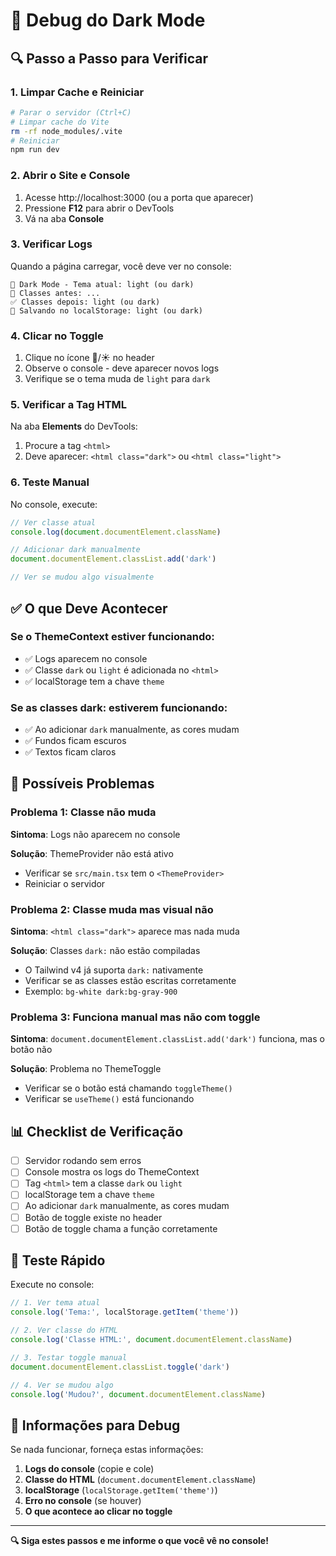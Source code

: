 # 🐛 Debug do Dark Mode

## 🔍 Passo a Passo para Verificar

### 1. Limpar Cache e Reiniciar
```bash
# Parar o servidor (Ctrl+C)
# Limpar cache do Vite
rm -rf node_modules/.vite
# Reiniciar
npm run dev
```

### 2. Abrir o Site e Console
1. Acesse http://localhost:3000 (ou a porta que aparecer)
2. Pressione **F12** para abrir o DevTools
3. Vá na aba **Console**

### 3. Verificar Logs
Quando a página carregar, você deve ver no console:
```
🌙 Dark Mode - Tema atual: light (ou dark)
📝 Classes antes: ...
✅ Classes depois: light (ou dark)
💾 Salvando no localStorage: light (ou dark)
```

### 4. Clicar no Toggle
1. Clique no ícone 🌙/☀️ no header
2. Observe o console - deve aparecer novos logs
3. Verifique se o tema muda de `light` para `dark`

### 5. Verificar a Tag HTML
Na aba **Elements** do DevTools:
1. Procure a tag `<html>`
2. Deve aparecer: `<html class="dark">` ou `<html class="light">`

### 6. Teste Manual
No console, execute:
```javascript
// Ver classe atual
console.log(document.documentElement.className)

// Adicionar dark manualmente
document.documentElement.classList.add('dark')

// Ver se mudou algo visualmente
```

## ✅ O que Deve Acontecer

### Se o ThemeContext estiver funcionando:
- ✅ Logs aparecem no console
- ✅ Classe `dark` ou `light` é adicionada no `<html>`
- ✅ localStorage tem a chave `theme`

### Se as classes dark: estiverem funcionando:
- ✅ Ao adicionar `dark` manualmente, as cores mudam
- ✅ Fundos ficam escuros
- ✅ Textos ficam claros

## 🔧 Possíveis Problemas

### Problema 1: Classe não muda
**Sintoma**: Logs não aparecem no console

**Solução**: ThemeProvider não está ativo
- Verificar se `src/main.tsx` tem o `<ThemeProvider>`
- Reiniciar o servidor

### Problema 2: Classe muda mas visual não
**Sintoma**: `<html class="dark">` aparece mas nada muda

**Solução**: Classes `dark:` não estão compiladas
- O Tailwind v4 já suporta `dark:` nativamente
- Verificar se as classes estão escritas corretamente
- Exemplo: `bg-white dark:bg-gray-900`

### Problema 3: Funciona manual mas não com toggle
**Sintoma**: `document.documentElement.classList.add('dark')` funciona, mas o botão não

**Solução**: Problema no ThemeToggle
- Verificar se o botão está chamando `toggleTheme()`
- Verificar se `useTheme()` está funcionando

## 📊 Checklist de Verificação

- [ ] Servidor rodando sem erros
- [ ] Console mostra os logs do ThemeContext
- [ ] Tag `<html>` tem a classe `dark` ou `light`
- [ ] localStorage tem a chave `theme`
- [ ] Ao adicionar `dark` manualmente, as cores mudam
- [ ] Botão de toggle existe no header
- [ ] Botão de toggle chama a função corretamente

## 🎯 Teste Rápido

Execute no console:
```javascript
// 1. Ver tema atual
console.log('Tema:', localStorage.getItem('theme'))

// 2. Ver classe do HTML
console.log('Classe HTML:', document.documentElement.className)

// 3. Testar toggle manual
document.documentElement.classList.toggle('dark')

// 4. Ver se mudou algo
console.log('Mudou?', document.documentElement.className)
```

## 📝 Informações para Debug

Se nada funcionar, forneça estas informações:

1. **Logs do console** (copie e cole)
2. **Classe do HTML** (`document.documentElement.className`)
3. **localStorage** (`localStorage.getItem('theme')`)
4. **Erro no console** (se houver)
5. **O que acontece ao clicar no toggle**

---

**🔍 Siga estes passos e me informe o que você vê no console!**
